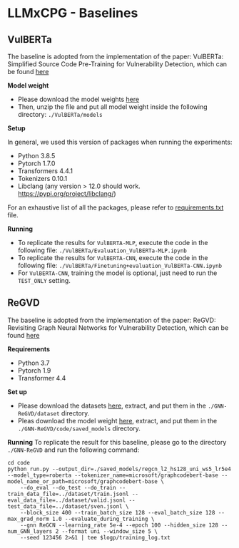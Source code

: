 # LLMxCPG - Baselines

## VulBERTa

The baseline is adopted from the implementation of the paper: VulBERTa: Simplified Source Code Pre-Training for Vulnerability Detection, which can be found [here](https://github.com/ICL-ml4csec/VulBERTa.git)


**Model weight**

- Please download the model weights [here](https://drive.google.com/file/d/1nElR1n_YMzCbGGgrJsVXn5G0juF1sJeA/view?usp=sharing)
- Then, unzip the file and put all model weight inside the following directory: `./VulBERTa/models`

**Setup**

In general, we used this version of packages when running the experiments:

 - Python 3.8.5
 - Pytorch 1.7.0
 - Transformers 4.4.1
 - Tokenizers 0.10.1
 - Libclang (any version > 12.0 should work. https://pypi.org/project/libclang/)

For an exhaustive list of all the packages, please refer to [requirements.txt](https://github.com/ICL-ml4csec/VulBERTa/blob/main/requirements.txt "requirements.txt") file.

**Running**

- To replicate the results for `VulBERTA-MLP`, execute the code in the following file: `./VulBERTa/Evaluation_VulBERTa-MLP.ipynb`
- To replicate the results for `VulBERTA-CNN`, execute the code in the following file: `./VulBERTa/Finetuning+evaluation_VulBERTa-CNN.ipynb`
- For `VulBERTA-CNN`, training the model is optional, just need to run the `TEST_ONLY` setting.

## ReGVD

The baseline is adopted from the implementation of the paper: ReGVD: Revisiting Graph Neural Networks for Vulnerability Detection, which can be found [here](https://github.com/daiquocnguyen/GNN-ReGVD.git)

**Requirements**

- Python 3.7
- Pytorch 1.9
- Transformer 4.4

**Set up**

- Please download the datasets [here](https://drive.google.com/file/d/13XuKJAtNQEfr9tRnoaM8BgIoFAx5Cged/view?usp=sharing), extract, and put them in the `./GNN-ReGVD/dataset` directory.
- Pleas download the model weight [here](https://drive.google.com/file/d/1FFhKJBbX4iGe2TmEcSrCCmmb30FKcFET/view?usp=sharing), extract, and put them in the `./GNN-ReGVD/code/saved_models` directory.

**Running**
To replicate the result for this baseline, please go to the directory `./GNN-ReGVD` and run the following command:

```
cd code
python run.py --output_dir=./saved_models/regcn_l2_hs128_uni_ws5_lr5e4 --model_type=roberta --tokenizer_name=microsoft/graphcodebert-base --model_name_or_path=microsoft/graphcodebert-base \
	--do_eval --do_test --do_train --train_data_file=../dataset/train.jsonl --eval_data_file=../dataset/valid.jsonl --test_data_file=../dataset/sven.jsonl \
	--block_size 400 --train_batch_size 128 --eval_batch_size 128 --max_grad_norm 1.0 --evaluate_during_training \
	--gnn ReGCN --learning_rate 5e-4 --epoch 100 --hidden_size 128 --num_GNN_layers 2 --format uni --window_size 5 \
	--seed 123456 2>&1 | tee $logp/training_log.txt
```